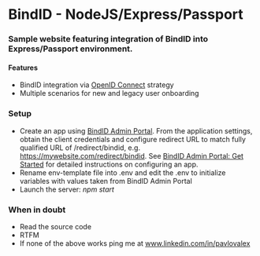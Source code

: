 # BindID - NodeJS/Express/Passport #



### Sample website featuring integration of BindID into Express/Passport environment. ###

#### Features ####
* BindID integration via [OpenID Connect](https://www.passportjs.org/packages/passport-openidconnect/) strategy
* Multiple scenarios for new and legacy user onboarding

### Setup ###

* Create an app using [BindID Admin Portal](https://admin.bindid-sandbox.io/console/#/applications).
     From the application settings, obtain the client credentials and configure redirect URL to match fully qualified URL of /redirect/bindid,
     e.g. https://mywebsite.com/redirect/bindid.
     See [BindID Admin Portal: Get Started](https://developer.bindid.io/docs/guides/admin_portal/topics/getStarted/get_started_admin_portal)
     for detailed instructions on configuring an app.
* Rename env-template file into .env and edit the .env to initialize variables with values taken from BindID Admin Portal
* Launch the server: _npm start_

### When in doubt ###

* Read the source code
* RTFM
* If none of the above works ping me at www.linkedin.com/in/pavlovalex
